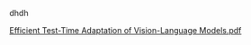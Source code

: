 dhdh

[Efficient Test-Time Adaptation of Vision-Language Models.pdf](https://github.com/user-attachments/files/20105679/Efficient.Test-Time.Adaptation.of.Vision-Language.Models.pdf)
